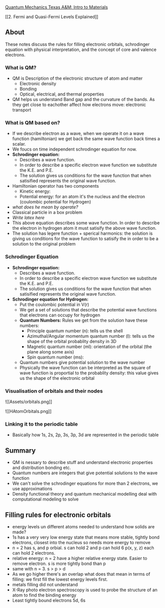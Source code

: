 [Quantum Mechanics Texas A&M: Intro to Materials](https://youtu.be/qSGaHpvONgA)

[[2. Fermi and Quasi-Fermi Levels Explained]]

## About
These notes discuss the rules for filling electronic orbitals, schrodinger equation with physical interpretation, and the concept of core and valence electrons.

### What is QM?
- QM is Description of the electronic structure of atom and matter
	- Electronic density
	- Bonding 
	- Optical, electrical, and thermal properties
- QM helps us understand Band gap and the curvature of the bands. As they get close to eachother affect how electrons move: electronic transport

### What is QM based on?
- If we describe electron as a wave, when we operate it on a wave function (hamiltonian) we get back the same wave function back times a scalar.
- We foucs on time independent schrodinger equation for now.
- **Schrodinger equation:** 
	- Describes a wave function. 
	- In order to describe a specific electron wave function we substitute the K.E. and P.E.
	- The solution gives us conditions for the wave function that when satisified represents the original wave function. 
- Hamiltonian operator has two components
	- Kinetic energy: 
	- Potential energy: for an atom it's the nucleus and the electron (coulombic potential for Hydrogen)
- _what does he mean by operate?_
- Classical particle in a box problem
- _Write latex here_
- This above equation describes some wave function. In order to describe the electron in hydrogen atom it must satisify the above wave function.
- The solution has legere function + sperical harmonics: the solution is giving us conditions for the wave function to satisify the in order to be a solution to the original problem

### Schrodinger Equation
- **Schrodinger equation:** 
	- Describes a wave function. 
	- In order to describe a specific electron wave function we substitute the K.E. and P.E.
	- The solution gives us conditions for the wave function that when satisified represents the original wave function. 
- **Schrodinger equation for Hydrogen:** 
	- Put the coulombic potential in V(r)
	- We get a set of solutions that describe the potential wave functions that electrons can occupy for hydrogen
	- **Quantum Numbers:** Rules we get from the solution have these numbers:
		- Principle quantum number (n): tells us the shell
		- Azimuthal/Angular momentum quantum number (l): tells us the shape of the orbital probablity density in 3D 
		- Magnetic quantum number (ml): orientation of the orbital (the plane along some axis)
		- Spin quantum number (ms): 
	- Quantum numbers give potential solution to the wave number
	- Physically the wave function can be interpreted as the square of wave function is proportial to the probablity density: this value gives us the shape of the electronic orbital

### Visualisation of orbitals and their nodes

![[Assets/orbitals.png]]

![[HAtomOrbitals.png]]

### Linking it to the periodic table
- Basically how 1s, 2s, 2p, 3s, 3p, 3d are represented in the periodic table

## Summary
- QM is nessary to describe stuff and understand electronic properties and distribution bonding etc. 
- Quantum numbers are integers that give potential solutions to the wave function
- We can't solve the schrodinger equations for more than 2 electrons, we use approximations
- Density functional theory and quantum mechanical modelling deal with computational modeling to solve

## Filling rules for electronic orbitals

- energy levels un different atoms needed to understand how solids are made?
- 1s has a very very low energy state that means more stable, tightly bond electrons, closest into the nucleus so needs more energy to remove
- n = 2 has s, and p orbial. s can hold 2 and p can hold 6 p(x, y, z) each can hold 2 electrons. 
- relative energy: n = 2 have a higher relative energy state. Easier to remove electron. s is more tightly bond than p 
- same with n = 3. s > p > d
- As we go higher there's an overlap what does that mean in terms of filling: we first fill the lowest energy levels first. 
- metals filling did not understand
- X-Ray photo electron spectroscopy is used to probe the structure of an atom to find the binding energy
- Least tightly bound electrons 5d, 6s